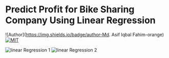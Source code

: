 # Predict Profit for Bike Sharing Company Using Linear Regression
![Author](https://img.shields.io/badge/author-Md. Asif Iqbal Fahim-orange)
[![MIT](https://img.shields.io/badge/license-MIT-5eba00.svg)](https://github.com/AIFahim/Predict-Profit-Using-Linear-Regression-/blob/main/LICENSE.md)

![linear Regression 1](https://user-images.githubusercontent.com/33654834/97114467-d7ad9d00-171a-11eb-8214-cae935e302d6.png)
![linear Regression 2](https://user-images.githubusercontent.com/33654834/97114471-dd0ae780-171a-11eb-8e45-4f8ec4fcdecc.png)
